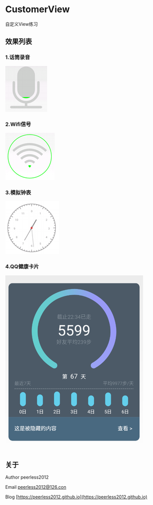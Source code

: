 # CustomerView
自定义View练习

## 效果列表

### 1.话筒录音
![话筒录音](https://raw.githubusercontent.com/peerless2012/CustomView/master/ScreenShots/voice.gif)


### 2.Wifi信号
![wifi信号](https://raw.githubusercontent.com/peerless2012/CustomView/master/ScreenShots/wifi.gif)

### 3.模拟钟表
![模拟钟表](https://raw.githubusercontent.com/peerless2012/CustomView/master/ScreenShots/clock.gif)

### 4.QQ健康卡片
![QQ健康卡片](https://raw.githubusercontent.com/peerless2012/CustomView/master/ScreenShots/qqhealth.png)

## 关于
Author peerless2012

Email  [peerless2012@126.con](mailto:peerless2012@126.con)

Blog   [https://peerless2012.github.io](https://peerless2012.github.io)